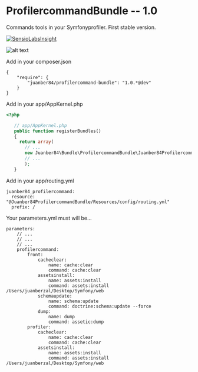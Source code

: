ProfilercommandBundle -- 1.0
============================
Commands tools in your Symfonyprofiler. First stable version.

[![SensioLabsInsight](https://insight.sensiolabs.com/projects/f309f5a9-77c1-464c-ae6c-587ec91f60cc/big.png)](https://insight.sensiolabs.com/projects/f309f5a9-77c1-464c-ae6c-587ec91f60cc)

![alt text](http://juanber84.pusku.com/recursos/pantallazo.png "ProfilercommandBundle")

Add in your composer.json

    {
        "require": {
            "juanber84/profilercommand-bundle": "1.0.*@dev"
        }
    }

Add in your app/AppKernel.php

```php
<?php

   // app/AppKernel.php
   public function registerBundles()
   {
     return array(
       // ...
       new Juanber84\Bundle\ProfilercommandBundle\Juanber84ProfilercommandBundle(),
       // ...
       );
   }
```

Add in your app/routing.yml

    juanber84_profilercommand:
      resource: "@Juanber84ProfilercommandBundle/Resources/config/routing.yml"
      prefix: /

Your parameters.yml must will be...

    parameters:
        // ...
        // ...
        // ...                
        profilercommand:
            front:
                cacheclear: 
                    name: cache:clear
                    command: cache:clear
                assetsinstall: 
                    name: assets:install
                    command: assets:install /Users/juanberzal/Desktop/Symfony/web  
                schemaupdate: 
                    name: schema:update
                    command: doctrine:schema:update --force
                dump: 
                    name: dump
                    command: assetic:dump
            profiler:
                cacheclear: 
                    name: cache:clear
                    command: cache:clear
                assetsinstall: 
                    name: assets:install
                    command: assets:install /Users/juanberzal/Desktop/Symfony/web   
